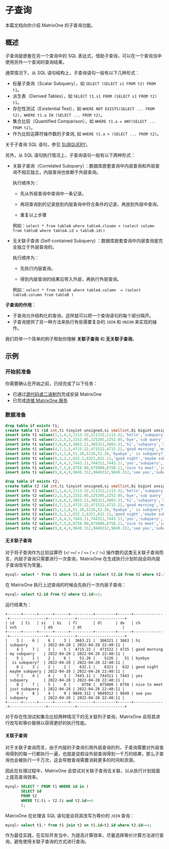 # 子查询

本篇文档向你介绍 MatrixOne 的子查询功能。

## 概述

子查询是嵌套在另一个查询中的 SQL 表达式，借助子查询，可以在一个查询当中使用另外一个查询的查询结果。

通常情况下，从 SQL 语句结构上，子查询语句一般有以下几种形式：

- 标量子查询（Scalar Subquery），如 `SELECT (SELECT s1 FROM t2) FROM t1`。
- 派生表（Derived Tables），如 `SELECT t1.s1 FROM (SELECT s1 FROM t2) t1`。
- 存在性测试（Existential Test），如 `WHERE NOT EXISTS(SELECT ... FROM t2)`，`WHERE t1.a IN (SELECT ... FROM t2)`。
- 集合比较（Quantified Comparison），如 `WHERE t1.a = ANY(SELECT ... FROM t2)`。
- 作为比较运算符操作数的子查询, 如 `WHERE t1.a > (SELECT ... FROM t2)`。

关于子查询 SQL 语句，参见 [SUBQUERY](../../Reference/SQL-Reference/Data-Manipulation-Statements/subquery.md)。

另外，从 SQL 语句执行情况上，子查询语句一般有以下两种形式：

- 关联子查询（Correlated Subquery）：数据库嵌套查询中内层查询和外层查询不相互独立，内层查询也依赖于外层查询。

   执行顺序为：

     + 先从外层查询中查询中一条记录。

     + 再将查询到的记录放到内层查询中符合条件的记录，再放到外层中查询。

     + 重复以上步骤

    例如：``select * from tableA where tableA.cloumn < (select column from tableB where tableA.id = tableB.id))``

- 无关联子查询 (Self-contained Subquery) ：数据库嵌套查询中内层查询是完全独立于外层查询的。

   执行顺序为：

    + 先执行内层查询。

    + 得到内层查询的结果后带入外层，再执行外层查询。

    例如：``select * from tableA where tableA.column  = (select tableB.column from tableB )``

**子查询的作用**：

- 子查询允许结构化的查询，这样就可以把一个查询语句的每个部分隔开。
- 子查询提供了另一种方法来执行有些需要复杂的 `JOIN` 和 `UNION` 来实现的操作。

我们将举一个简单的例子帮助你理解 **关联子查询** 和 **无关联子查询**。

## 示例

### 开始前准备

你需要确认在开始之前，已经完成了以下任务：

- 已通过[源代码或二进制包](../../Get-Started/install-standalone-matrixone.md)完成安装 MatrixOne
- 已完成[连接 MatrixOne 服务](../../Get-Started/connect-to-matrixone-server.md)

### 数据准备

```sql
drop table if exists t1;
create table t1 (id int,ti tinyint unsigned,si smallint,bi bigint unsigned,fl float,dl double,de decimal,ch char(20),vch varchar(20),dd date,dt datetime);
insert into t1 values(1,1,4,3,1113.32,111332,1113.32,'hello','subquery','2022-04-28','2022-04-28 22:40:11');
insert into t1 values(2,2,5,2,2252.05,225205,2252.05,'bye','sub query','2022-04-28','2022-04-28 22:40:11');
insert into t1 values(3,6,6,3,3663.21,366321,3663.21,'hi','subquery','2022-04-28','2022-04-28 22:40:11');
insert into t1 values(4,7,1,5,4715.22,471522,4715.22,'good morning','my subquery','2022-04-28','2022-04-28 22:40:11');
insert into t1 values(5,1,2,6,51.26,5126,51.26,'byebye',' is subquery?','2022-04-28','2022-04-28 22:40:11');
insert into t1 values(6,3,2,1,632.1,6321,632.11,'good night','maybe subquery','2022-04-28','2022-04-28 22:40:11');
insert into t1 values(7,4,4,3,7443.11,744311,7443.11,'yes','subquery','2022-04-28','2022-04-28 22:40:11');
insert into t1 values(8,7,5,8,8758.00,875800,8758.11,'nice to meet','just subquery','2022-04-28','2022-04-28 22:40:11');
insert into t1 values(9,8,4,9,9849.312,9849312,9849.312,'see you','subquery','2022-04-28','2022-04-28 22:40:11');

drop table if exists t2;
create table t2 (id int,ti tinyint unsigned,si smallint,bi bigint unsigned,fl float,dl double,de decimal,ch char(20),vch varchar(20),dd date,dt datetime);
insert into t2 values(1,1,4,3,1113.32,111332,1113.32,'hello','subquery','2022-04-28','2022-04-28 22:40:11');
insert into t2 values(2,2,5,2,2252.05,225205,2252.05,'bye','sub query','2022-04-28','2022-04-28 22:40:11');
insert into t2 values(3,6,6,3,3663.21,366321,3663.21,'hi','subquery','2022-04-28','2022-04-28 22:40:11');
insert into t2 values(4,7,1,5,4715.22,471522,4715.22,'good morning','my subquery','2022-04-28','2022-04-28 22:40:11');
insert into t2 values(5,1,2,6,51.26,5126,51.26,'byebye',' is subquery?','2022-04-28','2022-04-28 22:40:11');
insert into t2 values(6,3,2,1,632.1,6321,632.11,'good night','maybe subquery','2022-04-28','2022-04-28 22:40:11');
insert into t2 values(7,4,4,3,7443.11,744311,7443.11,'yes','subquery','2022-04-28','2022-04-28 22:40:11');
insert into t2 values(8,7,5,8,8758.00,875800,8758.11,'nice to meet','just subquery','2022-04-28','2022-04-28 22:40:11');
insert into t2 values(9,8,4,9,9849.312,9849312,9849.312,'see you','subquery','2022-04-28','2022-04-28 22:40:11');
```

#### 无关联子查询

对于将子查询作为比较运算符 (`>`/ `>=`/ `<` / `<=` / `=` / `!=`) 操作数的这类无关联子查询而言，内层子查询只需要进行一次查询，MatrixOne 在生成执行计划阶段会将内层子查询改写为常量。

```sql
mysql> select * from t1 where t1.id in (select t2.id from t2 where t2.id>=3);
```

在 MatrixOne 执行上述查询的时候会先执行一次内层子查询：

```sql
mysql> select t2.id from t2 where t2.id>=3;
```

运行结果为：

```
+------+------+------+------+----------+---------+------+--------------+----------------+------------+---------------------+
| id   | ti   | si   | bi   | fl       | dl      | de   | ch           | vch            | dd         | dt                  |
+------+------+------+------+----------+---------+------+--------------+----------------+------------+---------------------+
|    3 |    6 |    6 |    3 |  3663.21 |  366321 | 3663 | hi           | subquery       | 2022-04-28 | 2022-04-28 22:40:11 |
|    4 |    7 |    1 |    5 |  4715.22 |  471522 | 4715 | good morning | my subquery    | 2022-04-28 | 2022-04-28 22:40:11 |
|    5 |    1 |    2 |    6 |    51.26 |    5126 |   51 | byebye       |  is subquery?  | 2022-04-28 | 2022-04-28 22:40:11 |
|    6 |    3 |    2 |    1 |    632.1 |    6321 |  632 | good night   | maybe subquery | 2022-04-28 | 2022-04-28 22:40:11 |
|    7 |    4 |    4 |    3 |  7443.11 |  744311 | 7443 | yes          | subquery       | 2022-04-28 | 2022-04-28 22:40:11 |
|    8 |    7 |    5 |    8 |     8758 |  875800 | 8758 | nice to meet | just subquery  | 2022-04-28 | 2022-04-28 22:40:11 |
|    9 |    8 |    4 |    9 | 9849.312 | 9849312 | 9849 | see you      | subquery       | 2022-04-28 | 2022-04-28 22:40:11 |
+------+------+------+------+----------+---------+------+--------------+----------------+------------+---------------------+
```

对于存在性测试和集合比较两种情况下的无关联列子查询，MatrixOne 会将其进行改写和等价替换以获得更好的执行性能。

#### 关联子查询

对于关联子查询而言，由于内层的子查询引用外层查询的列，子查询需要对外层查询得到的每一行都执行一遍，也就是说假设外层查询得到一千万的结果，那么子查询也会被执行一千万次，这会导致查询需要消耗更多的时间和资源。

因此在处理过程中，MatrixOne 会尝试对关联子查询去关联，以从执行计划层面上提高查询效率。

```sql
mysql> SELECT * FROM t1 WHERE id in (
       SELECT id
       FROM t2
       WHERE t1.ti = t2.ti and t2.id>=4
       );
```

MatrixOne 在处理该 SQL 语句是会将其改写为等价的 `JOIN` 查询：

```sql
mysql> select t1.* from t1 join t2 on t1.id=t2.id where t2.id>=4;
```

作为最佳实践，在实际开发当中，为提高计算效率，尽量选择等价计算方法进行查询，避免使用关联子查询的方式进行查询。
